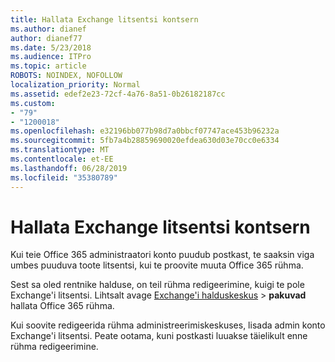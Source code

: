 ```yaml
---
title: Hallata Exchange litsentsi kontsern
ms.author: dianef
author: dianef77
ms.date: 5/23/2018
ms.audience: ITPro
ms.topic: article
ROBOTS: NOINDEX, NOFOLLOW
localization_priority: Normal
ms.assetid: edef2e23-72cf-4a76-8a51-0b26182187cc
ms.custom:
- "79"
- "1200018"
ms.openlocfilehash: e32196bb077b98d7a0bbcf07747ace453b96232a
ms.sourcegitcommit: 5fb7a4b28859690020efdea630d03e70cc0e6334
ms.translationtype: MT
ms.contentlocale: et-EE
ms.lasthandoff: 06/28/2019
ms.locfileid: "35380789"
---
```

# <a name="manage-a-group-without-an-exchange-license"></a>Hallata Exchange litsentsi kontsern

Kui teie Office 365 administraatori konto puudub postkast, te saaksin viga umbes puuduva toote litsentsi, kui te proovite muuta Office 365 rühma.
  
Sest sa oled rentnike halduse, on teil rühma redigeerimine, kuigi te pole Exchange'i litsentsi. Lihtsalt avage [Exchange'i halduskeskus](https://outlook.office365.com/ecp.aspx) \> **pakuvad** hallata Office 365 rühma.
  
Kui soovite redigeerida rühma administreerimiskeskuses, lisada admin konto Exchange'i litsentsi. Peate ootama, kuni postkasti luuakse täielikult enne rühma redigeerimine.
  